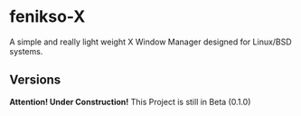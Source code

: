 # fenikso-X
A simple and really light weight X Window Manager designed for Linux/BSD systems.

## Versions
**Attention! Under Construction!**
This Project is still in Beta (0.1.0)
